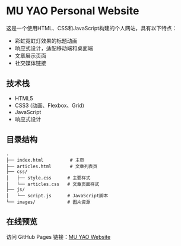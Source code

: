# MU YAO Personal Website

这是一个使用HTML、CSS和JavaScript构建的个人网站，具有以下特点：

- 彩虹霓虹灯效果的标题动画
- 响应式设计，适配移动端和桌面端
- 文章展示页面
- 社交媒体链接

## 技术栈

- HTML5
- CSS3 (动画、Flexbox、Grid)
- JavaScript
- 响应式设计

## 目录结构

```
.
├── index.html          # 主页
├── articles.html       # 文章列表页
├── css/
│   ├── style.css      # 主要样式
│   └── articles.css   # 文章页面样式
├── js/
│   └── script.js      # JavaScript脚本
└── images/            # 图片资源
```

## 在线预览

访问 GitHub Pages 链接：[MU YAO Website](https://[your-username].github.io/muyao-website) 